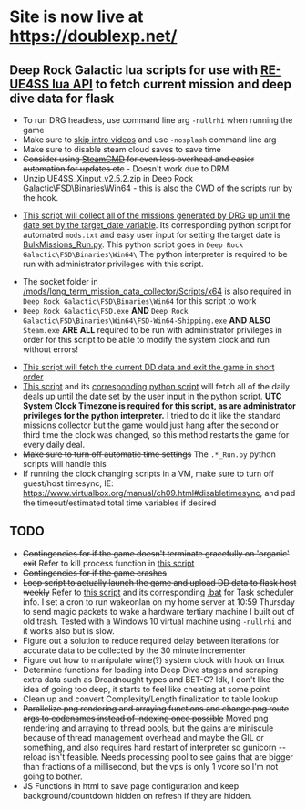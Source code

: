 # Site is now live at https://doublexp.net/

## **Deep Rock Galactic lua scripts for use with [RE-UE4SS lua API](https://github.com/UE4SS-RE/RE-UE4SS/) to fetch current mission and deep dive data for flask**

- To run DRG headless, use command line arg `-nullrhi` when running the game
- Make sure to [skip intro videos](https://www.pcgamingwiki.com/wiki/Deep_Rock_Galactic#Skip_intro_videos) and use `-nosplash` command line arg
- Make sure to disable steam cloud saves to save time
- ~~Consider using [SteamCMD](https://developer.valvesoftware.com/wiki/SteamCMD) for even less overhead and easier automation for updates etc~~ - Doesn't work due to DRM
- Unzip UE4SS_Xinput_v2.5.2.zip in Deep Rock Galactic\FSD\Binaries\Win64 - this is also the CWD of the scripts run by the hook.
* [This script will collect all of the missions generated by DRG up until the date set by the target_date variable](https://github.com/rolfosian/drgmissions/blob/main/mods/long_term_mission_data_collector/Scripts/main.lua). Its corresponding python script for automated `mods.txt` and easy user input for setting the target date is [BulkMissions_Run.py](https://github.com/rolfosian/drgmissions/blob/main/BulkMissions_Run.py). This python script goes in `Deep Rock Galactic\FSD\Binaries\Win64\` The python interpreter is required to be run with administrator privileges with this script.
- The socket folder in [/mods/long_term_mission_data_collector/Scripts/x64](https://github.com/rolfosian/drgmissions/blob/main/mods/long_term_mission_data_collector/Scripts/x64) is also required in `Deep Rock Galactic\FSD\Binaries\Win64` for this script to work
- `Deep Rock Galactic\FSD.exe` **AND** `Deep Rock Galactic\FSD\Binaries\Win64\FSD-Win64-Shipping.exe` **AND ALSO** `Steam.exe` **ARE ALL** required to be run with administrator privileges in order for this script to be able to modify the system clock and run without errors!

* [This script will fetch the current DD data and exit the game in short order](https://github.com/rolfosian/drgmissions/blob/main/mods/dds_fetcher/Scripts/main.lua)
* [This script](https://github.com/rolfosian/drgmissions/blob/main/mods/GetDailyDeals/Scripts/main.lua) and its [corresponding python script](https://github.com/rolfosian/drgmissions/blob/main/Daily_Trades_Run.py) will fetch all of the daily deals up until the date set by the user input in the python script. **UTC System Clock Timezone is required for this script, as are administrator privileges for the python interpreter.** I tried to do it like the standard missions collector but the game would just hang after the second or third time the clock was changed, so this method restarts the game for every daily deal.
* ~~Make sure to turn off automatic time settings~~ The `.*_Run.py` python scripts will handle this
* If running the clock changing scripts in a VM, make sure to turn off guest/host timesync, IE: https://www.virtualbox.org/manual/ch09.html#disabletimesync, and pad the timeout/estimated total time variables if desired

## **TODO**
- ~~Contingencies for if the game doesn't terminate gracefully on 'organic' exit~~ Refer to kill process function in [this script](https://github.com/rolfosian/drgmissions/blob/main/DDs_Run.py)
- ~~Contingencies for if the game crashes~~
- ~~Loop script to actually launch the game and upload DD data to flask host weekly~~ Refer to [this script](https://github.com/rolfosian/drgmissions/blob/main/DDs_Run.py) and its corresponding [.bat](https://github.com/rolfosian/drgmissions/blob/main/Run_DDs.bat) for Task scheduler info. I set a cron to run wakeonlan on my home server at 10:59 Thursday to send magic packets to wake a hardware tertiary machine I built out of old trash. Tested with a Windows 10 virtual machine using `-nullrhi` and it works also but is slow.
- Figure out a solution to reduce required delay between iterations for accurate data to be collected by the 30 minute incrementer
- Figure out how to manipulate wine(?) system clock with hook on linux
- Determine functions for loading into Deep Dive stages and scraping extra data such as Dreadnought types and BET-C? Idk, I don't like the idea of going too deep, it starts to feel like cheating at some point
- Clean up and convert Complexity/Length finalization to table lookup
- ~~Parallelize png rendering and arraying functions and change png route args to codenames instead of indexing once possible~~ Moved png rendering and arraying to thread pools, but the gains are miniscule because of thread management overhead and maybe the GIL or something, and also requires hard restart of interpreter so gunicorn --reload isn't feasible. Needs processing pool to see gains that are bigger than fractions of a millisecond, but the vps is only 1 vcore so I'm not going to bother.
- JS Functions in html to save page configuration and keep background/countdown hidden on refresh if they are hidden.